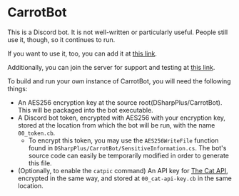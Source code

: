 # CarrotBot
This is a Discord bot.
It is not well-written or particularly useful.
People still use it, though, so it continues to run.

If you want to use it, too, you can add it at [this link](https://discord.bots.gg/bots/389513870835974146).

Additionally, you can join the server for support and testing at [this link](https://discord.gg/wHPwHu7).

To build and run your own instance of CarrotBot, you will need the following things:
* An AES256 encryption key at the source root(DSharpPlus/CarrotBot). This will be packaged into the bot executable.
* A Discord bot token, encrypted with AES256 with your encryption key, stored at the location from which the bot will be run, with the name `00_token.cb`.
  * To encrypt this token, you may use the `AES256WriteFile` function found in `DSharpPlus/CarrotBot/SensitiveInformation.cs`. The bot's source code can easily be temporarily modified in order to generate this file.
* (Optionally, to enable the `catpic` command) An API key for [The Cat API](https://thecatapi.com), encrypted in the same way, and stored at `00_cat-api-key.cb` in the same location.
